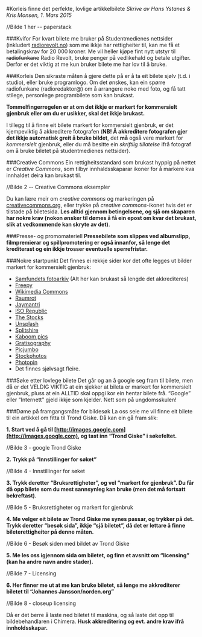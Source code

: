 #Korleis finne det perfekte, lovlige artikkelbilete
*Skrive av Hans Ystanes & Kris Monsen, 1. Mars 2015*

//Bilde 1 her -- paperstack

###Kvifor
For kvart bilete me bruker på Studentmedienes nettsider (inkludert [radiorevolt.no](radiorevolt.no)) som me ikkje har rettigheiter til, kan me få et betalingskrav for 20 000 kroner. Me vil heller kjøpe fint nytt utstyr til ~~radiofunkane~~ Radio Revolt, bruke penger på vedlikehald og betale utgifter. Derfor er det viktig at me kun bruker bilete me har lov til å bruke. 

###Korleis
Den sikraste måten å gjere dette på er å ta eit bilete sjølv (t.d. i studio), eller bruke programlogo. Om det ønskes, kan ein spørre radiofunkane (radioredaktor@) om å arrangere noko med foto, og få tatt stilege, personlege programbilete som kan brukast.

**Tommelfingerregelen er at om det ikkje er markert for kommersielt gjenbruk eller om du er usikker, skal det ikkje brukast.**

I tillegg til å finne eit bilete markert for kommersielt gjenbruk, er det kjempeviktig å akkreditere fotografen (**NB! Å akkreditere fotografen gjer det ikkje automatisk greit å bruke bildet**, det **må** også vere markert for *kommersielt* gjenbruk, eller du må besitte ein *skriftlig tillatelse* ifrå fotograf om å bruke biletet på studentmedienes nettsider).

###Creative Commons
Ein rettigheitsstandard som brukast hyppig på nettet er *Creative Commons*, som tilbyr innhaldsskaparar ikoner for å markere kva innhaldet deira kan brukast til.

//Bilde 2 -- Creative Commons eksempler

Du kan lære meir om *creative commons* og markeringen på [creativecommons.org](http://creativecommons.org/), eller trykke på *creative commons*-ikonet hvis det er tilstade på biletesida. **Les alltid gjennom betingelsene, og sjå om skaparen har nokre krav (nokon ønsker til dømes å få ein epost om kvar det brukast, slik at vedkommende kan skryte av det)**.

###Presse- og promomateriell
**Pressebilete som slippes ved albumslipp, filmpremierar og spillpromotering er også innanfor, så lenge det krediterast og ein ikkje trosser eventuelle sperrefristar.**

###Nokre startpunkt
Det finnes ei rekkje sider kor det ofte legges ut bilder markert for kommersielt gjenbruk:
* [Samfundets fotoarkiv](http://foto.samfundet.no/) (Alt her kan brukast så lengde det akkrediteres)
* [Freepy](http://www.freeepy.com/)
* [Wikimedia Commons](http://commons.wikimedia.org/wiki/Main_Page)
* [Raumrot](http://www.raumrot.com/)
* [Jaymantri](http://jaymantri.com/)
* [ISO Republic](http://isorepublic.com/)
* [The Stocks](http://thestocks.im/)
* [Unsplash](https://unsplash.com/)
* [Splitshire](http://www.splitshire.com/)
* [Kaboom pics](http://kaboompics.com/)
* [Gratisography](http://www.gratisography.com/)
* [Picjumbo](http://picjumbo.com/)
* [Stockphotos](http://stockphotos.io/)
* [Photopin](http://photopin.com/)
* Det finnes sjølvsagt fleire.

###Søke etter lovlege bilete
Det går og an å google seg fram til bilete, men då er det VELDIG VIKTIG at ein sjekker at bileta er markert for kommersielt gjenbruk, pluss at ein ALLTID skal oppgi kor ein hentar bilete frå. 
“Google” eller “Internett” gjeld ikkje som kjelder. Nett som på ungdomsskulen!

###Døme på framgangsmåte for bildesøk
La oss seie me vil finne eit bilete til ein artikkel om fitta til Trond Giske. Då kan ein gå fram slik:

**1. Start ved å gå til [http://images.google.com](http://images.google.com), og tast inn “Trond Giske” i søkefeltet.**

//Bilde 3 - google Trond Giske

**2. Trykk på “Innstillinger for søket”**

//Bilde 4 - Innstillinger for søket

**3. Trykk deretter “Bruksrettigheter”, og vel “markert for gjenbruk”. Du får då opp bilete som du mest sannsynleg kan bruke (men det må fortsatt bekreftast).**

//Bilde 5 - Bruksrettigheter og markert for gjenbruk

**4. Me velger eit bilete av Trond Giske me synes passar, og trykker på det. Trykk deretter “besøk sida”, ikkje “sjå biletet”, då det er lettare å finne bileterettigheiter på denne måten.**

//Bilde 6 - Besøk siden med bildet av Trond Giske

**5. Me les oss igjennom sida om biletet, og finn et avsnitt om “licensing” (kan ha andre navn andre stader).**

//Bilde 7 - Licensing

**6. Her finner me ut at me kan bruke biletet, så lenge me akkrediterer biletet til “Johannes Jansson/norden.org”**

//Bilde 8 - closeup licensing

Då er det berre å laste ned biletet til maskina, og så laste det opp til bildebehandlaren i Chimera. **Husk akkreditering og evt. andre krav ifrå innholdsskapar.**
